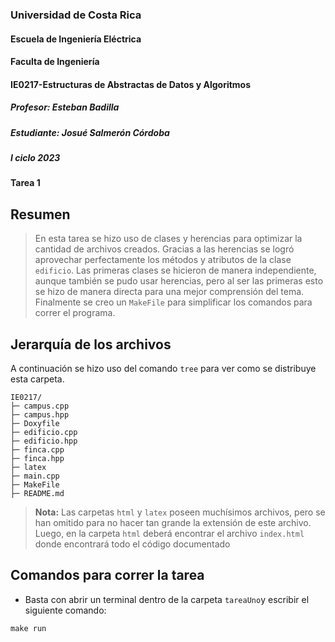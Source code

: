 ### Universidad de Costa Rica
#### Escuela de Ingeniería Eléctrica
#### Faculta de Ingeniería
#### IE0217-Estructuras de Abstractas de Datos y Algoritmos
##### Profesor: Esteban Badilla
##### Estudiante: Josué Salmerón Córdoba
##### I ciclo 2023
#### Tarea 1

## Resumen
> En esta tarea se hizo uso de clases y herencias para optimizar la cantidad de archivos creados. Gracias a las herencias se logró aprovechar perfectamente los métodos y atributos de la clase ``edificio``. Las primeras clases se hicieron de manera independiente, aunque también se pudo usar herencias, pero al ser las primeras esto se hizo de manera directa para una mejor comprensión del tema. Finalmente se creo un ``MakeFile`` para simplificar los comandos para correr el programa.

## Jerarquía de los archivos
A continuación se hizo uso del comando ``tree`` para ver como se distribuye esta carpeta.
```
IE0217/
├─ campus.cpp
├─ campus.hpp
├─ Doxyfile
├─ edificio.cpp
├─ edificio.hpp
├─ finca.cpp
├─ finca.hpp
├─ latex
├─ main.cpp
├─ MakeFile
├─ README.md
```
> **Nota:** Las carpetas ``html`` y ``latex`` poseen muchísimos archivos, pero se han omitido para no hacer tan grande la extensión de este archivo. Luego, en la carpeta ``html`` deberá encontrar el archivo ``index.html`` donde encontrará todo el código documentado

## Comandos para correr la tarea
- Basta con abrir un terminal dentro de la carpeta ``tareaUno``y escribir el siguiente comando:
```
make run
```
